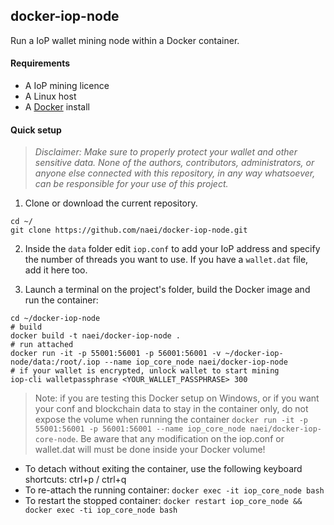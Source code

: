 ## docker-iop-node

Run a IoP wallet mining node within a Docker container.

#### Requirements
- A IoP mining licence
- A Linux host
- A [Docker](https://docs.docker.com/engine/installation/) install

#### Quick setup

> _Disclaimer: Make sure to properly protect your wallet and other sensitive data. None of the authors, contributors, administrators, or anyone else connected with this repository, in any way whatsoever, can be responsible for your use of this project._

1. Clone or download the current repository.
```
cd ~/
git clone https://github.com/naei/docker-iop-node.git
```  

2. Inside the `data` folder edit `iop.conf` to add your IoP address and specify the number of threads you want to use. If you have a `wallet.dat` file, add it here too.

3. Launch a terminal on the project's folder, build the Docker image and run the container:

```
cd ~/docker-iop-node
# build
docker build -t naei/docker-iop-node .
# run attached
docker run -it -p 55001:56001 -p 56001:56001 -v ~/docker-iop-node/data:/root/.iop --name iop_core_node naei/docker-iop-node
# if your wallet is encrypted, unlock wallet to start mining
iop-cli walletpassphrase <YOUR_WALLET_PASSPHRASE> 300
```

> Note: if you are testing this Docker setup on Windows, or if you want your conf and blockchain data to stay in the container only, do not expose the volume when running the container `docker run -it -p 55001:56001 -p 56001:56001 --name iop_core_node naei/docker-iop-core-node`. Be aware that any modification on the iop.conf or wallet.dat will must be done inside your Docker volume!

- To detach without exiting the container, use the following keyboard shortcuts: ctrl+p / ctrl+q
- To re-attach the running container: `docker exec -it iop_core_node bash`
- To restart the stopped container: `docker restart iop_core_node && docker exec -ti iop_core_node bash`
